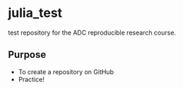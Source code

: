 # julia_test
test repository for the ADC reproducible research course. 

## Purpose 
- To create a repository on GitHub
- Practice! 
